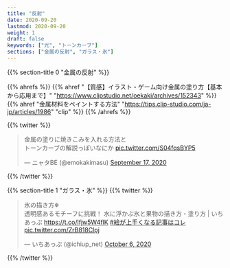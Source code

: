```yaml
---
title: "反射"
date: 2020-09-20
lastmod: 2020-09-20
weight: 1
draft: false
keywords: ["光", "トーンカーブ"]
sections: ["金属の反射", "ガラス・氷"]
---
```


{{% section-title 0 "金属の反射" %}}


{{% ahrefs %}}
    {{% ahref "【質感】イラスト・ゲーム向け金属の塗り方【基本から応用まで】" "https://www.clipstudio.net/oekaki/archives/152343" %}}
    {{% ahref "金属材料をペイントする方法" "https://tips.clip-studio.com/ja-jp/articles/1986" "clip" %}}
{{% /ahrefs %}}

{{% twitter %}}
<!-- https://twitter.com/emokakimasu/status/1306530788163289089?s=20 -->
<blockquote class="twitter-tweet"><p lang="ja" dir="ltr">金属の塗りに焼きこみを入れる方法と<br>トーンカーブの解説っぽいなにか <a href="https://t.co/S04fqsBYP5">pic.twitter.com/S04fqsBYP5</a></p>&mdash; ニャタBE (@emokakimasu) <a href="https://twitter.com/emokakimasu/status/1306530788163289089?ref_src=twsrc%5Etfw">September 17, 2020</a></blockquote>
{{% /twitter %}}

{{% section-title 1 "ガラス・氷" %}}
{{% twitter %}}
<!-- https://twitter.com/ichiup_net/status/1313328284889944064 -->
<blockquote class="twitter-tweet"><p lang="ja" dir="ltr">氷の描き方❄<br>透明感あるモチーフに挑戦！ 水に浮かぶ氷と果物の描き方・塗り方 | いちあっぷ <a href="https://t.co/lfjw5W4flK">https://t.co/lfjw5W4flK</a> <a href="https://twitter.com/hashtag/%E7%B5%B5%E3%81%8C%E4%B8%8A%E6%89%8B%E3%81%8F%E3%81%AA%E3%82%8B%E8%A8%98%E4%BA%8B%E3%81%AF%E3%82%B3%E3%83%AC?src=hash&amp;ref_src=twsrc%5Etfw">#絵が上手くなる記事はコレ</a> <a href="https://t.co/ZrB818Clpj">pic.twitter.com/ZrB818Clpj</a></p>&mdash; いちあっぷ (@ichiup_net) <a href="https://twitter.com/ichiup_net/status/1313328284889944064?ref_src=twsrc%5Etfw">October 6, 2020</a></blockquote>
{{% /twitter %}}